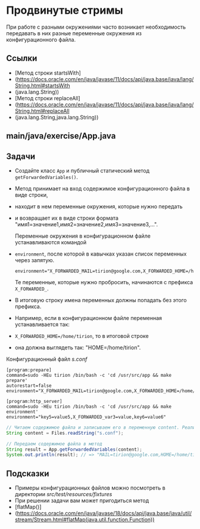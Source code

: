 # Продвинутые стримы

При работе с разными окружениями часто возникает необходимость
передавать в них разные переменные окружения из конфигурационного файла.

## Ссылки

* [Метод строки startsWith]
* (https://docs.oracle.com/en/java/javase/11/docs/api/java.base/java/lang/String.html#startsWith
* (java.lang.String))
* [Метод строки replaceAll]
* (https://docs.oracle.com/en/java/javase/11/docs/api/java.base/java/lang/String.html#replaceAll
* (java.lang.String,java.lang.String))

## main/java/exercise/App.java

## Задачи

* Создайте класс `App` и публичный статический метод `getForwardedVariables()`. 
* Метод принимает на вход содержимое конфигурационного файла в виде строки, 
* находит в нем переменные окружения, которые нужно передать
* и возвращает их в виде строки формата "имя1=значение1,имя2=значение2,имя3=значение3,...".

  Переменные окружения в конфигурационном файле устанавливаются командой 
* `environment`, после которой в кавычках указан список переменных через запятую.

  ```
  environment="X_FORWARDED_MAIL=tirion@google.com,X_FORWARDED_HOME=/home/tirion,language=en"
  ```

  Те переменные, которые нужно пробросить, начинаются с префикса `X_FORWARDED_`. 
* В итоговую строку имена переменных должны попадать без этого префикса.
* Например, если в конфигурационном файле переменная устанавливается так:
* `X_FORWARDED_HOME=/home/tirion`, то в итоговой строке 
* она должна выглядеть так: "HOME=/home/tirion".

Конфигурационный файл *s.conf*

```
[program:prepare]
command=sudo -HEu tirion /bin/bash -c 'cd /usr/src/app && make prepare'
autorestart=false
environment="X_FORWARDED_MAIL=tirion@google.com,X_FORWARDED_HOME=/home/tirion,language=en"

[program:http_server]
command=sudo -HEu tirion /bin/bash -c 'cd /usr/src/app && make environment'
environment="key5=value5,X_FORWARDED_var3=value,key6=value6"
```

```java
// Читаем содержимое файла и записываем его в переменную content. Реализовывать это в домашней работе не нужно.
String content = Files.readString("s.conf");

// Передаем содержимое файла в метод
String result = App.getForwardedVariables(content);
System.out.println(result); // => "MAIL=tirion@google.com,HOME=/home/tirion,var3=value"
```

## Подсказки

* Примеры конфигурационных файлов можно посмотреть в директории *src/test/resources/fixtures*
* При решении задачи вам может пригодиться метод 
* [flatMap()]
* (https://docs.oracle.com/en/java/javase/18/docs/api/java.base/java/util/stream/Stream.html#flatMap(java.util.function.Function))
